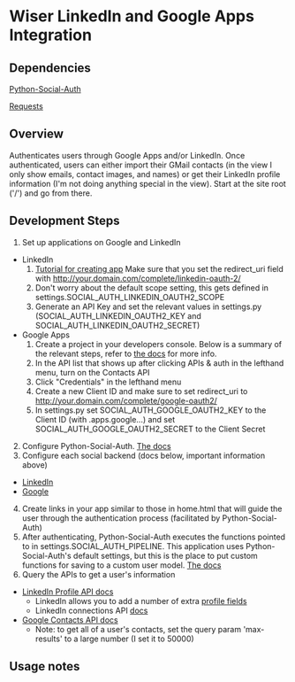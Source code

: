 # Wiser LinkedIn and Google Apps Integration

## Dependencies
[Python-Social-Auth](https://github.com/omab/python-social-auth)


[Requests](https://github.com/kennethreitz/requests)

## Overview


Authenticates users through Google Apps and/or LinkedIn. Once authenticated,
users can either import their GMail contacts (in the view I only show emails,
contact images, and names) or get their LinkedIn profile information (I'm not
doing anything special in the view). Start at the site root ('/') and go from
there.


## Development Steps


1. Set up applications on Google and LinkedIn
  * LinkedIn
    1. [Tutorial for creating app](http://stackideas.com/docs/easyblog/autoposting/creating-your-first-linkedin-application) Make sure that you set the redirect_uri field with http://your.domain.com/complete/linkedin-oauth-2/
    2. Don't worry about the default scope setting, this gets defined in settings.SOCIAL_AUTH_LINKEDIN_OAUTH2_SCOPE
    3. Generate an API Key and set the relevant values in settings.py (SOCIAL_AUTH_LINKEDIN_OAUTH2_KEY and SOCIAL_AUTH_LINKEDIN_OAUTH2_SECRET)
  * Google Apps
    1. Create a project in your developers console. Below is a summary of the relevant steps, refer to 
    [the docs](https://developers.google.com/console/help/new/#generatingdevkeys) for more info.
    2. In the API list that shows up after clicking APIs & auth in the lefthand menu, turn on the Contacts API
    3. Click "Credentials" in the lefthand menu
    4. Create a new Client ID and make sure to set redirect_uri to http://your.domain.com/complete/google-oauth2/
    5. In settings.py set SOCIAL_AUTH_GOOGLE_OAUTH2_KEY to the Client ID (with .apps.google...) and set
    SOCIAL_AUTH_GOOGLE_OAUTH2_SECRET to the Client Secret
2. Configure Python-Social-Auth. [The docs](http://psa.matiasaguirre.net/docs/configuration/django.html)
3. Configure each social backend (docs below, important information above)
  * [LinkedIn](http://psa.matiasaguirre.net/docs/backends/linkedin.html#oauth2)
  * [Google](http://psa.matiasaguirre.net/docs/backends/google.html#google-oauth2)
4. Create links in your app similar to those in home.html that will guide the user through the authentication process (facilitated by Python-Social-Auth)
5. After authenticating, Python-Social-Auth executes the functions pointed to in settings.SOCIAL_AUTH_PIPELINE. This application uses Python-Social-Auth's default settings, but this is the place to put custom functions for saving to a custom user model. [The docs](http://psa.matiasaguirre.net/docs/pipeline.html)
6. Query the APIs to get a user's information
  * [LinkedIn Profile API docs](https://developers.linkedin.com/documents/profile-api)
    * LinkedIn allows you to add a number of extra [profile fields](https://developers.linkedin.com/documents/profile-fields)
    * LinkedIn connections API [docs](https://developer.linkedin.com/documents/connections-api)
  * [Google Contacts API docs](https://developers.google.com/google-apps/contacts/v3/#retrieving_all_contacts)
    * Note: to get all of a user's contacts, set the query param 'max-results' to a large number (I set it to 50000)

## Usage notes


